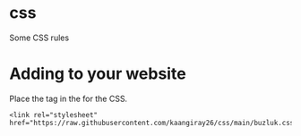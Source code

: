 # css
Some CSS rules

# Adding to your website
Place the <link> tag in the <head> for the CSS.
```
<link rel="stylesheet" href="https://raw.githubusercontent.com/kaangiray26/css/main/buzluk.css">
```
